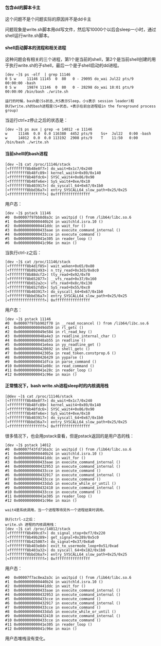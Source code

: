#### 包含dd的脚本卡主

这个问题不是个问题实际的原因并不是dd卡主

问题现象是write.sh脚本用dd写文件，然后写10000个以后会sleep一小时，通过shell运行write.sh脚本。

#### shell启动脚本的流程和相关进程
  
  这种问题会有相关的三个进程，第1个是当前的shell，第2个是当前shell创建的用于执行write.sh的子shell，最后一个是子shell启动的dd进程。
  
    [dev ~]$ ps -elf  | grep 11146
    0 S w     11146 11145  0  80   0 - 29095 do_wai Jul22 pts/9    00:00:00 -bash
    0 S w     19874 11146  0  80   0 - 28298 do_wai 18:01 pts/9    00:00:00 /bin/bash ./write.sh
    
    运行的时候，bash是(Ss状态,大S表示Sleep，小s表示 session leader)和   
    执行write.sh的bash进程是(S+状态，+表示在前台进程组in the foreground process group)
    
当运行ctrl+z停止之后的状态是：

    [dev ~]$ ps aux | grep -e 14012 -e 11146
    w     11146  0.0  0.0 116380  4452 pts/9    Ss+  Jul22   0:00 -bash
    w     14012  0.0  0.0 113192  2908 pts/9    T    11:50   0:00 /bin/bash ./write.sh

#### 当前shelll的bash进程

    [dev ~]$ cat /proc/11146/stack
    [<ffffffff8b48e8f7>] do_wait+0x1c7/0x240
    [<ffffffff8b48fc89>] kernel_wait4+0x89/0x140
    [<ffffffff8b48fdc6>] SYSC_wait4+0x86/0x90
    [<ffffffff8b48fe6e>] SyS_wait4+0xe/0x10
    [<ffffffff8b403917>] do_syscall_64+0x67/0x1b0
    [<ffffffff8bbd36a7>] entry_SYSCALL64_slow_path+0x25/0x25
    [<ffffffffffffffff>] 0xffffffffffffffff
  
  用户态：
  
    [dev ~]$ pstack 11146
    #0  0x00007f97bb8d8a3c in waitpid () from /lib64/libc.so.6
    #1  0x0000000000440b24 in waitchld.isra.10 ()
    #2  0x0000000000441ddc in wait_for ()
    #3  0x0000000000433aae in execute_command_internal ()
    #4  0x0000000000433cce in execute_command ()
    #5  0x000000000041e305 in reader_loop ()
    #6  0x000000000041c96e in main ()

  当执行ctrl-z之后： 

    [dev ~]$ cat /proc/11146/stack
    [<ffffffff8b4d1f85>] wait_woken+0x65/0x80
    [<ffffffff8b892493>] n_tty_read+0x3d3/0x8c0
    [<ffffffff8b88dcf2>] tty_read+0x92/0xf0
    [<ffffffff8b652877>] __vfs_read+0x37/0x160
    [<ffffffff8b652a2c>] vfs_read+0x8c/0x130
    [<ffffffff8b652fd5>] SyS_read+0x55/0xc0
    [<ffffffff8b403917>] do_syscall_64+0x67/0x1b0
    [<ffffffff8bbd36a7>] entry_SYSCALL64_slow_path+0x25/0x25
    [<ffffffffffffffff>] 0xffffffffffffffff

用户态：

    [dev ~]$ pstack 11146
    #0  0x00007f97bb902f70 in __read_nocancel () from /lib64/libc.so.6
    #1  0x000000000049dd59 in rl_getc ()
    #2  0x000000000049e584 in rl_read_key ()
    #3  0x000000000048a4e3 in readline_internal_char ()
    #4  0x000000000048ab55 in readline ()
    #5  0x000000000041e6ea in yy_readline_get ()
    #6  0x0000000000420692 in shell_getc ()
    #7  0x000000000042305a in read_token.constprop.6 ()
    #8  0x0000000000426429 in yyparse ()
    #9  0x000000000041dfca in parse_command ()
    #10 0x000000000041e08c in read_command ()
    #11 0x000000000041e28c in reader_loop ()
    #12 0x000000000041c96e in main ()

    
#### 正常情况下，bash write.sh进程sleep时的内核调用栈
 
    [@dev ~]$ cat /proc/11146/stack
    [<ffffffff8b48e8f7>] do_wait+0x1c7/0x240
    [<ffffffff8b48fc89>] kernel_wait4+0x89/0x140
    [<ffffffff8b48fdc6>] SYSC_wait4+0x86/0x90
    [<ffffffff8b48fe6e>] SyS_wait4+0xe/0x10
    [<ffffffff8b403917>] do_syscall_64+0x67/0x1b0
    [<ffffffff8bbd36a7>] entry_SYSCALL64_slow_path+0x25/0x25
    [<ffffffffffffffff>] 0xffffffffffffffff
  
   很多情况下，也会用pstack查看，但是pstack返回的是用户态的栈：
   
    [dev ~]$ pstack 14012
    #0  0x00007f43fd716a3c in waitpid () from /lib64/libc.so.6
    #1  0x0000000000440b24 in waitchld.isra.10 ()
    #2  0x0000000000441ddc in wait_for ()
    #3  0x0000000000433aae in execute_command_internal ()
    #4  0x0000000000432953 in execute_command_internal ()
    #5  0x0000000000433cce in execute_command ()
    #6  0x0000000000432917 in execute_command_internal ()
    #7  0x0000000000433cce in execute_command ()
    #8  0x0000000000433da5 in execute_while_or_until ()
    #9  0x0000000000432410 in execute_command_internal ()
    #10 0x0000000000433cce in execute_command ()
    #11 0x000000000041e305 in reader_loop ()
    #12 0x000000000041c96e in main ()  

    wait4是系统调用，当一个进程等待另外一个进程结束时调用。  
    
    执行ctrl-z之后：    
    write.sh 进程的内核调用栈：
    [dev ~]$ cat /proc/14012/stack
    [<ffffffff8b499cd7>] do_signal_stop+0xf7/0x220
    [<ffffffff8b49b289>] get_signal+0x289/0x5c0
    [<ffffffff8b425007>] do_signal+0x37/0x6a0
    [<ffffffff8b403e8d>] exit_to_usermode_loop+0x51/0xad
    [<ffffffff8b403a32>] do_syscall_64+0x182/0x1b0
    [<ffffffff8bbd36a7>] entry_SYSCALL64_slow_path+0x25/0x25
    [<ffffffffffffffff>] 0xffffffffffffffff

用户态：

    #0  0x00007f7ac8ea2a3c in waitpid () from /lib64/libc.so.6
    #1  0x0000000000440b24 in waitchld.isra.10 ()
    #2  0x0000000000441ddc in wait_for ()
    #3  0x0000000000433aae in execute_command_internal ()
    #4  0x0000000000432953 in execute_command_internal ()
    #5  0x0000000000433cce in execute_command ()
    #6  0x0000000000432917 in execute_command_internal ()
    #7  0x0000000000433cce in execute_command ()
    #8  0x0000000000433da5 in execute_while_or_until ()
    #9  0x0000000000432410 in execute_command_internal ()
    #10 0x0000000000433cce in execute_command ()
    #11 0x000000000041e305 in reader_loop ()
    #12 0x000000000041c96e in main ()
    
 用户态堆栈没有变化。

